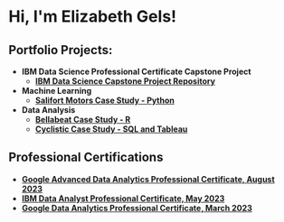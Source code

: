 <h1>Hi, I'm Elizabeth Gels! </h1>

<h2>Portfolio Projects:</h2>


- <b>IBM Data Science Professional Certificate Capstone Project</b>
  - [<b>IBM Data Science Capstone Project Repository</b>](https://github.com/elgels/IBM-Data-Science-Capstone)
- <b>Machine Learning</b>
  - [<b>Salifort Motors Case Study - Python</b>](https://github.com/elgels/Salifort-Case-Study/blob/main/salifort-motors-case-study-python.ipynb)
- <b>Data Analysis</b>
  - [<b>Bellabeat Case Study - R</b>](https://github.com/elgels/Bellabeat-Case-Study/blob/main/Bellabeat-Copy-From-Kaggle.md) <b>
  - [Cyclistic Case Study - SQL and Tableau](https://www.kaggle.com/code/elizabethgels/cyclistic-case-study-sql-and-tableau?scriptVersionId=139552539) <b>
  
<h2>Professional Certifications</h2>

- [Google Advanced Data Analytics Professional Certificate, August 2023](https://www.credly.com/badges/dbc5ef13-38af-4720-b070-12d9595c6baf/public_url)
- [IBM Data Analyst Professional Certificate, May 2023](https://www.credly.com/badges/87dd0204-13e1-46c7-a868-09450c71f91a)
- [Google Data Analytics Professional Certificate, March 2023](https://www.credly.com/badges/8b195947-9486-4e62-bc00-d016e374d081)
  

<!-- <h2> 🤳 Connect with me:</h2>

[<img align="left" alt="JoshMadakor | YouTube" width="22px" src="https://cdn.jsdelivr.net/npm/simple-icons@v3/icons/youtube.svg" />][youtube]
[<img align="left" alt="JoshMadakor | Twitter" width="22px" src="https://cdn.jsdelivr.net/npm/simple-icons@v3/icons/twitter.svg" />][twitter]
[<img align="left" alt="JoshMadakor | LinkedIn" width="22px" src="https://cdn.jsdelivr.net/npm/simple-icons@v3/icons/linkedin.svg" />][linkedin]
[<img align="left" alt="JoshMadakor | Instagram" width="22px" src="https://cdn.jsdelivr.net/npm/simple-icons@v3/icons/instagram.svg" />][instagram]

[twitter]: https://twitter.com/joshmadakor
[youtube]: https://www.youtube.com/c/joshmadakor
[instagram]: https://www.instagram.com/joshmadakor/
[linkedin]: https://linkedin.com/in/joshmadakor


**joshmadakor1/joshmadakor1** is a ✨ _special_ ✨ repository because its `README.md` (this file) appears on your GitHub profile.

Here are some ideas to get you started:

- 🔭 I’m currently working on ...
- 🌱 I’m currently learning ...
- 👯 I’m looking to collaborate on ...
- 🤔 I’m looking for help with ...
- 💬 Ask me about ...
- 📫 How to reach me: ...
- 😄 Pronouns: ...
- ⚡ Fun fact: ...
-->

